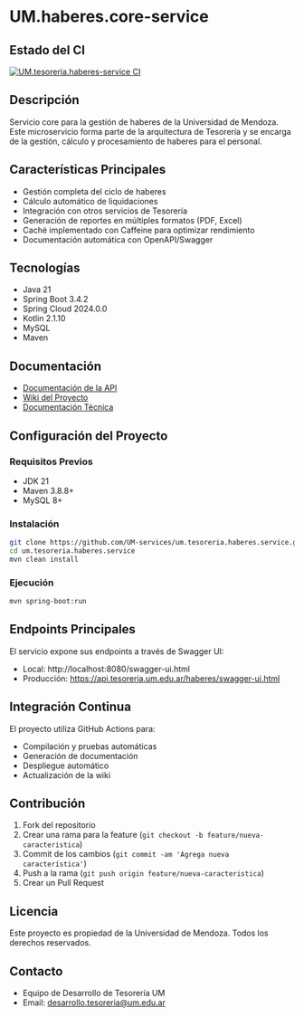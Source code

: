 # UM.haberes.core-service

## Estado del CI

[![UM.tesoreria.haberes-service CI](https://github.com/UM-services/UM.haberes.core-service/actions/workflows/maven.yml/badge.svg)](https://github.com/UM-services/UM.haberes.core-service/actions/workflows/maven.yml)

## Descripción

Servicio core para la gestión de haberes de la Universidad de Mendoza. Este microservicio forma parte de la arquitectura de Tesorería y se encarga de la gestión, cálculo y procesamiento de haberes para el personal.

## Características Principales

- Gestión completa del ciclo de haberes
- Cálculo automático de liquidaciones
- Integración con otros servicios de Tesorería
- Generación de reportes en múltiples formatos (PDF, Excel)
- Caché implementado con Caffeine para optimizar rendimiento
- Documentación automática con OpenAPI/Swagger

## Tecnologías

- Java 21
- Spring Boot 3.4.2
- Spring Cloud 2024.0.0
- Kotlin 2.1.10
- MySQL
- Maven

## Documentación

- [Documentación de la API](https://um-services.github.io/um.tesoreria.haberes.service)
- [Wiki del Proyecto](https://github.com/UM-services/um.tesoreria.haberes.service/wiki)
- [Documentación Técnica](https://um-services.github.io/um.tesoreria.haberes.service/project-documentation)

## Configuración del Proyecto

### Requisitos Previos

- JDK 21
- Maven 3.8.8+
- MySQL 8+

### Instalación

```bash
git clone https://github.com/UM-services/um.tesoreria.haberes.service.git
cd um.tesoreria.haberes.service
mvn clean install
```

### Ejecución

```bash
mvn spring-boot:run
```

## Endpoints Principales

El servicio expone sus endpoints a través de Swagger UI:
- Local: http://localhost:8080/swagger-ui.html
- Producción: https://api.tesoreria.um.edu.ar/haberes/swagger-ui.html

## Integración Continua

El proyecto utiliza GitHub Actions para:
- Compilación y pruebas automáticas
- Generación de documentación
- Despliegue automático
- Actualización de la wiki

## Contribución

1. Fork del repositorio
2. Crear una rama para la feature (`git checkout -b feature/nueva-caracteristica`)
3. Commit de los cambios (`git commit -am 'Agrega nueva característica'`)
4. Push a la rama (`git push origin feature/nueva-caracteristica`)
5. Crear un Pull Request

## Licencia

Este proyecto es propiedad de la Universidad de Mendoza. Todos los derechos reservados.

## Contacto

- Equipo de Desarrollo de Tesorería UM
- Email: desarrollo.tesoreria@um.edu.ar

